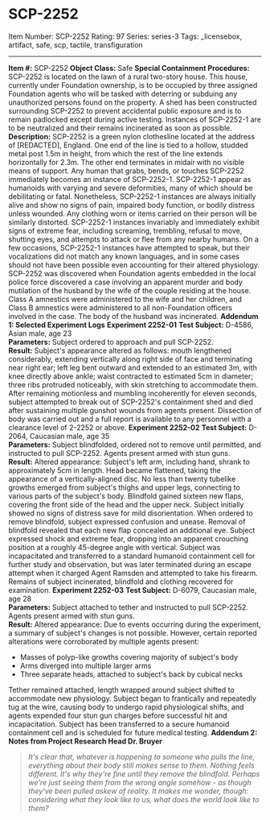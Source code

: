 # SCP-2252
Item Number: SCP-2252
Rating: 97
Series: series-3
Tags: _licensebox, artifact, safe, scp, tactile, transfiguration

---

**Item #:** SCP-2252
**Object Class:** Safe
**Special Containment Procedures:** SCP-2252 is located on the lawn of a rural two-story house. This house, currently under Foundation ownership, is to be occupied by three assigned Foundation agents who will be tasked with deterring or subduing any unauthorized persons found on the property. A shed has been constructed surrounding SCP-2252 to prevent accidental public exposure and is to remain padlocked except during active testing.
Instances of SCP-2252-1 are to be neutralized and their remains incinerated as soon as possible.
**Description:** SCP-2252 is a green nylon clothesline located at the address of [REDACTED], England. One end of the line is tied to a hollow, studded metal post 1.5m in height, from which the rest of the line extends horizontally for 2.3m. The other end terminates in midair with no visible means of support.
Any human that grabs, bends, or touches SCP-2252 immediately becomes an instance of SCP-2252-1. SCP-2252-1 appear as humanoids with varying and severe deformities, many of which should be debilitating or fatal. Nonetheless, SCP-2252-1 instances are always initially alive and show no signs of pain, impaired body function, or bodily distress unless wounded. Any clothing worn or items carried on their person will be similarly distorted.
SCP-2252-1 instances invariably and immediately exhibit signs of extreme fear, including screaming, trembling, refusal to move, shutting eyes, and attempts to attack or flee from any nearby humans. On a few occasions, SCP-2252-1 instances have attempted to speak, but their vocalizations did not match any known languages, and in some cases should not have been possible even accounting for their altered physiology.
SCP-2252 was discovered when Foundation agents embedded in the local police force discovered a case involving an apparent murder and body mutilation of the husband by the wife of the couple residing at the house. Class A amnestics were administered to the wife and her children, and Class B amnestics were administered to all non-Foundation officers involved in the case. The body of the husband was incinerated.
**Addendum 1: Selected Experiment Logs**
**Experiment 2252-01**
**Test Subject:** D-4586, Asian male, age 23  
**Parameters:** Subject ordered to approach and pull SCP-2252.  
**Result:** Subject's appearance altered as follows: mouth lengthened considerably, extending vertically along right side of face and terminating near right ear; left leg bent outward and extended to an estimated 3m, with knee directly above ankle; waist contracted to estimated 5cm in diameter; three ribs protruded noticeably, with skin stretching to accommodate them.
After remaining motionless and mumbling incoherently for eleven seconds, subject attempted to break out of SCP-2252's containment shed and died after sustaining multiple gunshot wounds from agents present. Dissection of body was carried out and a full report is available to any personnel with a clearance level of 2-2252 or above.
**Experiment 2252-02**
**Test Subject:** D-2064, Caucasian male, age 35  
**Parameters:** Subject blindfolded, ordered not to remove until permitted, and instructed to pull SCP-2252. Agents present armed with stun guns.  
**Result:** Altered appearance: Subject's left arm, including hand, shrank to approximately 5cm in length. Head became flattened, taking the appearance of a vertically-aligned disc. No less than twenty tubelike growths emerged from subject's thighs and upper legs, connecting to various parts of the subject's body. Blindfold gained sixteen new flaps, covering the front side of the head and the upper neck.
Subject initially showed no signs of distress save for mild disorientation. When ordered to remove blindfold, subject expressed confusion and unease. Removal of blindfold revealed that each new flap concealed an additional eye. Subject expressed shock and extreme fear, dropping into an apparent crouching position at a roughly 45-degree angle with vertical. Subject was incapacitated and transferred to a standard humanoid containment cell for further study and observation, but was later terminated during an escape attempt when it charged Agent Ramsden and attempted to take his firearm. Remains of subject incinerated, blindfold and clothing recovered for examination.
**Experiment 2252-03**
**Test Subject:** D-6079, Caucasian male, age 28  
**Parameters:** Subject attached to tether and instructed to pull SCP-2252. Agents present armed with stun guns.  
**Result:** Altered appearance: Due to events occurring during the experiment, a summary of subject's changes is not possible. However, certain reported alterations were corroborated by multiple agents present:
  * Masses of polyp-like growths covering majority of subject's body
  * Arms diverged into multiple larger arms
  * Three separate heads, attached to subject's back by cubical necks

Tether remained attached, length wrapped around subject shifted to accommodate new physiology. Subject began to frantically and repeatedly tug at the wire, causing body to undergo rapid physiological shifts, and agents expended four stun gun charges before successful hit and incapacitation. Subject has been transferred to a secure humanoid containment cell and is scheduled for future medical testing.
**Addendum 2: Notes from Project Research Head Dr. Bruyer**
> _It's clear that, whatever is happening to someone who pulls the line, everything about their body still makes sense to them. Nothing feels different. It's why they're fine until they remove the blindfold. Perhaps we're just seeing them from the wrong angle somehow - as though they've been pulled askew of reality. It makes me wonder, though: considering what they look like to us, what does the world look like to them?_